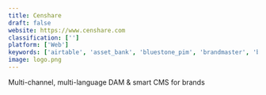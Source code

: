```yaml
---
title: Censhare
draft: false 
website: https://www.censhare.com
classification: ['']
platform: ['Web']
keywords: ['airtable', 'asset_bank', 'bluestone_pim', 'brandmaster', 'bynder', 'digizuite_dam', 'elvis_dam', 'extensis_portfolio', 'libris', 'marvia', 'mediabeacon', 'mediavalet', 'netx', 'paperflite', 'propago', 'salsify', 'tweak', 'wedia']
image: logo.png
---
```

Multi-channel, multi-language DAM & smart CMS for brands